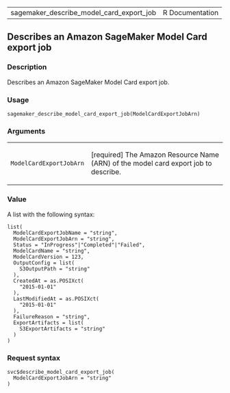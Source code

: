 <table style="width: 100%;">
<tbody>
<tr class="odd">
<td>sagemaker_describe_model_card_export_job</td>
<td style="text-align: right;">R Documentation</td>
</tr>
</tbody>
</table>

## Describes an Amazon SageMaker Model Card export job

### Description

Describes an Amazon SageMaker Model Card export job.

### Usage

    sagemaker_describe_model_card_export_job(ModelCardExportJobArn)

### Arguments

<table>
<colgroup>
<col style="width: 35%" />
<col style="width: 65%" />
</colgroup>
<tbody>
<tr class="odd">
<td><code
id="sagemaker_describe_model_card_export_job_:_ModelCardExportJobArn">ModelCardExportJobArn</code></td>
<td><p>[required] The Amazon Resource Name (ARN) of the model card
export job to describe.</p></td>
</tr>
</tbody>
</table>

### Value

A list with the following syntax:

    list(
      ModelCardExportJobName = "string",
      ModelCardExportJobArn = "string",
      Status = "InProgress"|"Completed"|"Failed",
      ModelCardName = "string",
      ModelCardVersion = 123,
      OutputConfig = list(
        S3OutputPath = "string"
      ),
      CreatedAt = as.POSIXct(
        "2015-01-01"
      ),
      LastModifiedAt = as.POSIXct(
        "2015-01-01"
      ),
      FailureReason = "string",
      ExportArtifacts = list(
        S3ExportArtifacts = "string"
      )
    )

### Request syntax

    svc$describe_model_card_export_job(
      ModelCardExportJobArn = "string"
    )
